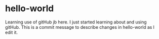 # hello-world
Learning use of gitHub
jb here. I just started learning about and using gitHub.
This is a commit message to describe changes in hello-world as I edit it.
